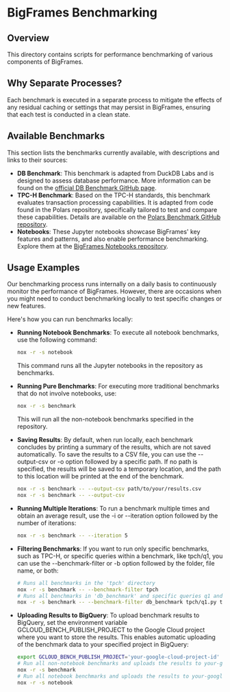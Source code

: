 # BigFrames Benchmarking
## Overview
This directory contains scripts for performance benchmarking of various components of BigFrames.

## Why Separate Processes?
Each benchmark is executed in a separate process to mitigate the effects of any residual caching or settings that may persist in BigFrames, ensuring that each test is conducted in a clean state.

## Available Benchmarks
This section lists the benchmarks currently available, with descriptions and links to their sources:
- **DB Benchmark**: This benchmark is adapted from DuckDB Labs and is designed to assess database performance. More information can be found on the [official DB Benchmark GitHub page](https://github.com/duckdblabs/db-benchmark).
- **TPC-H Benchmark**: Based on the TPC-H standards, this benchmark evaluates transaction processing capabilities. It is adapted from code found in the Polars repository, specifically tailored to test and compare these capabilities. Details are available on the [Polars Benchmark GitHub repository](https://github.com/pola-rs/polars-benchmark).
- **Notebooks**: These Jupyter notebooks showcase BigFrames' key features and patterns, and also enable performance benchmarking. Explore them at the [BigFrames Notebooks repository](https://github.com/googleapis/python-bigquery-dataframes/tree/main/notebooks).

## Usage Examples
Our benchmarking process runs internally on a daily basis to continuously monitor the performance of BigFrames. However, there are occasions when you might need to conduct benchmarking locally to test specific changes or new features.

Here's how you can run benchmarks locally:

- **Running Notebook Benchmarks**: To execute all notebook benchmarks, use the following command:
  ```bash
  nox -r -s notebook
  ```

  This command runs all the Jupyter notebooks in the repository as benchmarks.
- **Running Pure Benchmarks**: For executing more traditional benchmarks that do not involve notebooks, use:
  ```bash
  nox -r -s benchmark
  ```
  This will run all the non-notebook benchmarks specified in the repository.

- **Saving Results**: By default, when run locally, each benchmark concludes by printing a summary of the results, which are not saved automatically. To save the results to a CSV file, you can use the --output-csv or -o option followed by a specific path. If no path is specified, the results will be saved to a temporary location, and the path to this location will be printed at the end of the benchmark.
  ```bash
  nox -r -s benchmark -- --output-csv path/to/your/results.csv
  nox -r -s benchmark -- --output-csv
  ```

- **Running Multiple Iterations**: To run a benchmark multiple times and obtain an average result, use the -i or --iteration option followed by the number of iterations:
  ```bash
  nox -r -s benchmark -- --iteration 5
  ```

- **Filtering Benchmarks**: If you want to run only specific benchmarks, such as TPC-H, or specific queries within a benchmark, like tpch/q1, you can use the --benchmark-filter or -b option followed by the folder, file name, or both:
  ```bash
  # Runs all benchmarks in the 'tpch' directory
  nox -r -s benchmark -- --benchmark-filter tpch
  # Runs all benchmarks in 'db_benchmark' and specific queries q1 and q2 from TPC-H
  nox -r -s benchmark -- --benchmark-filter db_benchmark tpch/q1.py tpch/q2.py
  ```
- **Uploading Results to BigQuery**: To upload benchmark results to BigQuery, set the environment variable GCLOUD_BENCH_PUBLISH_PROJECT to the Google Cloud project where you want to store the results. This enables automatic uploading of the benchmark data to your specified project in BigQuery:
  ```bash
  export GCLOUD_BENCH_PUBLISH_PROJECT='your-google-cloud-project-id'
  # Run all non-notebook benchmarks and uploads the results to your-google-cloud-project-id.benchmark_report.benchmark
  nox -r -s benchmark
  # Run all notebook benchmarks and uploads the results to your-google-cloud-project-id.benchmark_report.notebook_benchmark
  nox -r -s notebook
  ```
